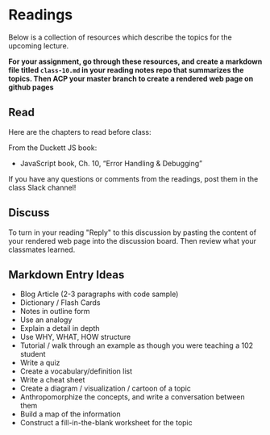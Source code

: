 # Readings

Below is a collection of resources which describe the topics for the upcoming lecture.  

**For your assignment, go through these resources, and create a markdown file titled `class-10.md` in your reading notes repo that summarizes the topics. Then ACP your master branch to create a rendered web page on github pages**

## Read

Here are the chapters to read before class:

From the Duckett JS book:

- JavaScript book, Ch. 10, “Error Handling & Debugging”

If you have any questions or comments from the readings, post them in the class Slack channel!

## Discuss

To turn in your reading "Reply" to this discussion by pasting the content of your rendered web page into the discussion board. Then review what your classmates learned.

## Markdown Entry Ideas

- Blog Article (2-3 paragraphs with code sample)
- Dictionary / Flash Cards
- Notes in outline form
- Use an analogy
- Explain a detail in depth
- Use WHY, WHAT, HOW structure
- Tutorial / walk through an example as though you were teaching a 102 student
- Write a quiz
- Create a vocabulary/definition list
- Write a cheat sheet
- Create a diagram / visualization / cartoon of a topic
- Anthropomorphize the concepts, and write a conversation between them
- Build a map of the information
- Construct a fill-in-the-blank worksheet for the topic
